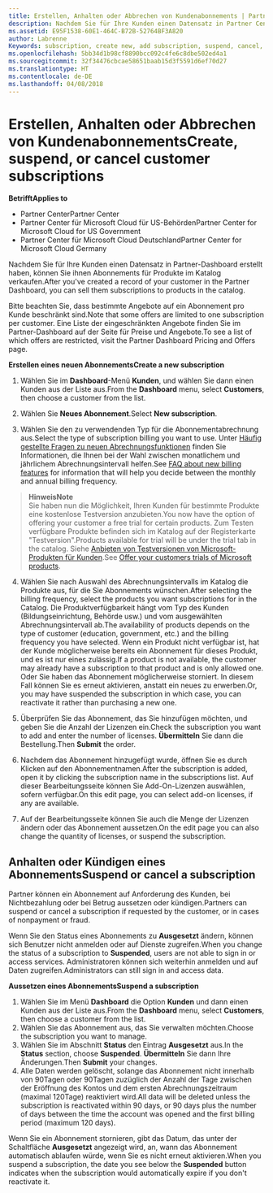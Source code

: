 ```yaml
---
title: Erstellen, Anhalten oder Abbrechen von Kundenabonnements | Partner Center
description: Nachdem Sie für Ihre Kunden einen Datensatz in Partner Center erstellt haben, können Sie ihnen Abonnements für Produkte im Katalog verkaufen.
ms.assetid: E95F1538-60E1-464C-B72B-52764BF3A820
author: Labrenne
Keywords: subscription, create new, add subscription, suspend, cancel,
ms.openlocfilehash: 5bb34d1b98cf8890bcc092c4fe6c8dbe502ed4a1
ms.sourcegitcommit: 32f34476cbcae58651baab15d3f5591d6ef70d27
ms.translationtype: HT
ms.contentlocale: de-DE
ms.lasthandoff: 04/08/2018
---
```

# <a name="create-suspend-or-cancel-customer-subscriptions"></a><span data-ttu-id="15fce-103">Erstellen, Anhalten oder Abbrechen von Kundenabonnements</span><span class="sxs-lookup"><span data-stu-id="15fce-103">Create, suspend, or cancel customer subscriptions</span></span>

**<span data-ttu-id="15fce-104">Betrifft</span><span class="sxs-lookup"><span data-stu-id="15fce-104">Applies to</span></span>**

-  <span data-ttu-id="15fce-105">Partner Center</span><span class="sxs-lookup"><span data-stu-id="15fce-105">Partner Center</span></span>
-  <span data-ttu-id="15fce-106">Partner Center für Microsoft Cloud für US-Behörden</span><span class="sxs-lookup"><span data-stu-id="15fce-106">Partner Center for Microsoft Cloud for US Government</span></span>
-  <span data-ttu-id="15fce-107">Partner Center für Microsoft Cloud Deutschland</span><span class="sxs-lookup"><span data-stu-id="15fce-107">Partner Center for Microsoft Cloud Germany</span></span>

<span data-ttu-id="15fce-108">Nachdem Sie für Ihre Kunden einen Datensatz in Partner-Dashboard erstellt haben, können Sie ihnen Abonnements für Produkte im Katalog verkaufen.</span><span class="sxs-lookup"><span data-stu-id="15fce-108">After you've created a record of your customer in the Partner Dashboard, you can sell them subscriptions to products in the catalog.</span></span>

<span data-ttu-id="15fce-109">Bitte beachten Sie, dass bestimmte Angebote auf ein Abonnement pro Kunde beschränkt sind.</span><span class="sxs-lookup"><span data-stu-id="15fce-109">Note that some offers are limited to one subscription per customer.</span></span> <span data-ttu-id="15fce-110">Eine Liste der eingeschränkten Angebote finden Sie im Partner-Dashboard auf der Seite für Preise und Angebote.</span><span class="sxs-lookup"><span data-stu-id="15fce-110">To see a list of which offers are restricted, visit the Partner Dashboard Pricing and Offers page.</span></span> 


**<span data-ttu-id="15fce-111">Erstellen eines neuen Abonnements</span><span class="sxs-lookup"><span data-stu-id="15fce-111">Create a new subscription</span></span>**

1.  <span data-ttu-id="15fce-112">Wählen Sie im **Dashboard**-Menü **Kunden**, und wählen Sie dann einen Kunden aus der Liste aus.</span><span class="sxs-lookup"><span data-stu-id="15fce-112">From the **Dashboard** menu, select **Customers**, then choose a customer from the list.</span></span>

2.  <span data-ttu-id="15fce-113">Wählen Sie **Neues Abonnement**.</span><span class="sxs-lookup"><span data-stu-id="15fce-113">Select **New subscription**.</span></span>

3.  <span data-ttu-id="15fce-114">Wählen Sie den zu verwendenden Typ für die Abonnementabrechnung aus.</span><span class="sxs-lookup"><span data-stu-id="15fce-114">Select the type of subscription billing you want to use.</span></span>  <span data-ttu-id="15fce-115">Unter [Häufig gestellte Fragen zu neuen Abrechnungsfunktionen](faq-about-new-billing-features.md) finden Sie Informationen, die Ihnen bei der Wahl zwischen monatlichem und jährlichem Abrechnungsintervall helfen.</span><span class="sxs-lookup"><span data-stu-id="15fce-115">See [FAQ about new billing features](faq-about-new-billing-features.md) for information that will help you decide between the monthly and annual billing frequency.</span></span>
 
 >**<span data-ttu-id="15fce-116">Hinweis</span><span class="sxs-lookup"><span data-stu-id="15fce-116">Note</span></span>**<br> <span data-ttu-id="15fce-117">Sie haben nun die Möglichkeit, Ihren Kunden für bestimmte Produkte eine kostenlose Testversion anzubieten.</span><span class="sxs-lookup"><span data-stu-id="15fce-117">You now have the option of offering your customer a free trial for certain products.</span></span> <span data-ttu-id="15fce-118">Zum Testen verfügbare Produkte befinden sich im Katalog auf der Registerkarte "Testversion".</span><span class="sxs-lookup"><span data-stu-id="15fce-118">Products available for trial will be under the trial tab in the catalog.</span></span> <span data-ttu-id="15fce-119">Siehe [Anbieten von Testversionen von Microsoft-Produkten für Kunden](offer-your-customers-trials-of-microsoft-products.md).</span><span class="sxs-lookup"><span data-stu-id="15fce-119">See [Offer your customers trials of Microsoft products](offer-your-customers-trials-of-microsoft-products.md).</span></span>

 
4. <span data-ttu-id="15fce-120">Wählen Sie nach Auswahl des Abrechnungsintervalls im Katalog die Produkte aus, für die Sie Abonnements wünschen.</span><span class="sxs-lookup"><span data-stu-id="15fce-120">After selecting the billing frequency, select the products you want subscriptions for in the Catalog.</span></span> <span data-ttu-id="15fce-121">Die Produktverfügbarkeit hängt vom Typ des Kunden (Bildungseinrichtung, Behörde usw.) und vom ausgewählten Abrechnungsintervall ab.</span><span class="sxs-lookup"><span data-stu-id="15fce-121">The availability of products depends on the type of customer (education, government, etc.) and the billing frequency you have selected.</span></span> <span data-ttu-id="15fce-122">Wenn ein Produkt nicht verfügbar ist, hat der Kunde möglicherweise bereits ein Abonnement für dieses Produkt, und es ist nur eines zulässig.</span><span class="sxs-lookup"><span data-stu-id="15fce-122">If a product is not available, the customer may already have a subscription to that product and is only allowed one.</span></span> <span data-ttu-id="15fce-123">Oder Sie haben das Abonnement möglicherweise storniert. In diesem Fall können Sie es erneut aktivieren, anstatt ein neues zu erwerben.</span><span class="sxs-lookup"><span data-stu-id="15fce-123">Or, you may have suspended the subscription in which case, you can reactivate it rather than purchasing a new one.</span></span>

5. <span data-ttu-id="15fce-124">Überprüfen Sie das Abonnement, das Sie hinzufügen möchten, und geben Sie die Anzahl der Lizenzen ein.</span><span class="sxs-lookup"><span data-stu-id="15fce-124">Check the subscription you want to add and enter the number of licenses.</span></span> <span data-ttu-id="15fce-125">**Übermitteln** Sie dann die Bestellung.</span><span class="sxs-lookup"><span data-stu-id="15fce-125">Then **Submit** the order.</span></span>

6.  <span data-ttu-id="15fce-126">Nachdem das Abonnement hinzugefügt wurde, öffnen Sie es durch Klicken auf den Abonnementnamen.</span><span class="sxs-lookup"><span data-stu-id="15fce-126">After the subscription is added, open it by clicking the subscription name in the subscriptions list.</span></span> <span data-ttu-id="15fce-127">Auf dieser Bearbeitungsseite können Sie Add-On-Lizenzen auswählen, sofern verfügbar.</span><span class="sxs-lookup"><span data-stu-id="15fce-127">On this edit page, you can select add-on licenses, if any are available.</span></span>

7.  <span data-ttu-id="15fce-128">Auf der Bearbeitungsseite können Sie auch die Menge der Lizenzen ändern oder das Abonnement aussetzen.</span><span class="sxs-lookup"><span data-stu-id="15fce-128">On the edit page you can also change the quantity of licenses, or suspend the subscription.</span></span>

## <a name="suspend-or-cancel-a-subscription"></a><span data-ttu-id="15fce-129">Anhalten oder Kündigen eines Abonnements</span><span class="sxs-lookup"><span data-stu-id="15fce-129">Suspend or cancel a subscription</span></span>

<span data-ttu-id="15fce-130">Partner können ein Abonnement auf Anforderung des Kunden, bei Nichtbezahlung oder bei Betrug aussetzen oder kündigen.</span><span class="sxs-lookup"><span data-stu-id="15fce-130">Partners can suspend or cancel a subscription if requested by the customer, or in cases of nonpayment or fraud.</span></span>

<span data-ttu-id="15fce-131">Wenn Sie den Status eines Abonnements zu **Ausgesetzt** ändern, können sich Benutzer nicht anmelden oder auf Dienste zugreifen.</span><span class="sxs-lookup"><span data-stu-id="15fce-131">When you change the status of a subscription to **Suspended**, users are not able to sign in or access services.</span></span> <span data-ttu-id="15fce-132">Administratoren können sich weiterhin anmelden und auf Daten zugreifen.</span><span class="sxs-lookup"><span data-stu-id="15fce-132">Administrators can still sign in and access data.</span></span>

**<span data-ttu-id="15fce-133">Aussetzen eines Abonnements</span><span class="sxs-lookup"><span data-stu-id="15fce-133">Suspend a subscription</span></span>**

1.  <span data-ttu-id="15fce-134">Wählen Sie im Menü **Dashboard** die Option **Kunden** und dann einen Kunden aus der Liste aus.</span><span class="sxs-lookup"><span data-stu-id="15fce-134">From the **Dashboard** menu, select **Customers**, then choose a customer from the list.</span></span>
2.  <span data-ttu-id="15fce-135">Wählen Sie das Abonnement aus, das Sie verwalten möchten.</span><span class="sxs-lookup"><span data-stu-id="15fce-135">Choose the subscription you want to manage.</span></span>
3.  <span data-ttu-id="15fce-136">Wählen Sie im Abschnitt **Status** den Eintrag **Ausgesetzt** aus.</span><span class="sxs-lookup"><span data-stu-id="15fce-136">In the **Status** section, choose **Suspended**.</span></span> <span data-ttu-id="15fce-137">**Übermitteln** Sie dann Ihre Änderungen.</span><span class="sxs-lookup"><span data-stu-id="15fce-137">Then **Submit** your changes.</span></span>
4.  <span data-ttu-id="15fce-138">Alle Daten werden gelöscht, solange das Abonnement nicht innerhalb von 90Tagen oder 90Tagen zuzüglich der Anzahl der Tage zwischen der Eröffnung des Kontos und dem ersten Abrechnungszeitraum (maximal 120Tage) reaktiviert wird.</span><span class="sxs-lookup"><span data-stu-id="15fce-138">All data will be deleted unless the subscription is reactivated within 90 days, or 90 days plus the number of days between the time the account was opened and the first billing period (maximum 120 days).</span></span>

<span data-ttu-id="15fce-139">Wenn Sie ein Abonnement stornieren, gibt das Datum, das unter der Schaltfläche **Ausgesetzt** angezeigt wird, an, wann das Abonnement automatisch ablaufen würde, wenn Sie es nicht erneut aktivieren.</span><span class="sxs-lookup"><span data-stu-id="15fce-139">When you suspend a subscription, the date you see below the **Suspended** button indicates when the subscription would automatically expire if you don't reactivate it.</span></span> 




 



